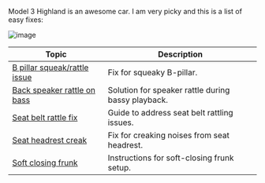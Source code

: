 Model 3 Highland is an awesome car. I am very picky and this is a list of easy fixes:

![image](https://github.com/user-attachments/assets/0a0cf795-1bf0-4616-9e21-94f9d27803b6)

| Topic                              | Description                        |
|------------------------------------|------------------------------------|
| [B pillar squeak/rattle issue](b_pillar_rattle.md)       | Fix for squeaky B-pillar.      |
| [Back speaker rattle on bass](back_speaker_rattle_on_bass.md) | Solution for speaker rattle during bassy playback. |
| [Seat belt rattle fix](seat_belt_rattle_fix.md)         | Guide to address seat belt rattling issues.  |
| [Seat headrest creak](seat_headrest_creak.md)          | Fix for creaking noises from seat headrest.  |
| [Soft closing frunk](soft_closing_frunk.md)           | Instructions for soft-closing frunk setup.   |
